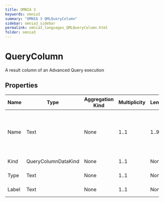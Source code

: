 ```yaml
---
title: OMNIA 3
keywords: omnia3
summary: "OMNIA 3 QMLQueryColumn"
sidebar: omnia3_sidebar
permalink: omnia3_languages_QMLQueryColumn.html
folder: omnia3
---
```


# QueryColumn
A result column of an Advanced Query execution
## Properties

| Name | Type | Aggregation Kind | Multiplicity | Length | Description |
| --------- | --------- | --------- | --------- | --------- | --------- |
| Name | Text | None | 1..1 | 1..96 | Name of the property that is returned by Advanced Query. |
| Kind | QueryColumnDataKind | None | 1..1 | None | Column Data Kind. |
| Type | Text | None | 1..1 | None | Column Data type. |
| Label | Text | None | 1..1 | None | Column label. |


